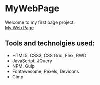 # MyWebPage
Welcome to my first page project. <br>
[My Web Page](https://mikegoluch.github.io/MyWebPage/)

## Tools and technolgies used:<br>
* HTML5, CSS3, CSS Grid, Flex, RWD
* JavaScript, JQuery
* NPM, Gulp
* Fontawesome, Pexels, Devicons
* Gimp
